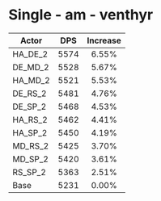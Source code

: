 # Single - am - venthyr
| Actor | DPS | Increase |
|---|:---:|:---:|
|HA_DE_2|5574|6.55%|
|DE_MD_2|5528|5.67%|
|HA_MD_2|5521|5.53%|
|DE_RS_2|5481|4.76%|
|DE_SP_2|5468|4.53%|
|HA_RS_2|5462|4.41%|
|HA_SP_2|5450|4.19%|
|MD_RS_2|5425|3.70%|
|MD_SP_2|5420|3.61%|
|RS_SP_2|5363|2.51%|
|Base|5231|0.00%|
